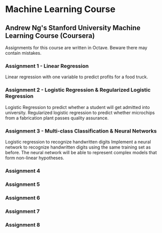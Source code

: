 # Machine Learning Course

## Andrew Ng's Stanford University Machine Learning Course (Coursera)

Assignments for this course are written in Octave. Beware there may contain mistakes. 

### Assignment 1 - Linear Regression
Linear regression with one variable to predict profits for a food truck. 

### Assignment 2 - Logistic Regression & Regularized Logistic Regression
Logistic Regression to predict whether a student will get admitted into university.
Regularized logistic regression to predict whether microchips from a fabrication plant passes quality assurance.

### Assignment 3 - Multi-class Classification & Neural Networks
Logistic regression to recognize handwritten digits
Implement a neural network to recognize handwritten digits using the same training set as before. The neural network will be able to represent complex models that form non-linear hypotheses.

### Assignment 4

### Assignment 5

### Assignment 6

### Assignment 7

### Assignment 8

